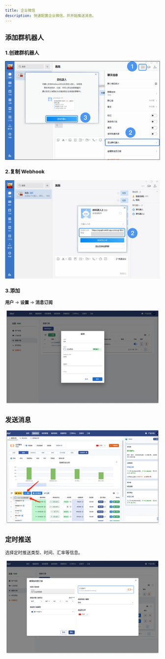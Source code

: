 ```yaml
---
title: 企业微信
description: 快速配置企业微信，并开始推送消息。 
---
```


## 添加群机器人
### **1.创建群机器人**
![创建群机器人](assets/wechat-create-robot.png)

### **2.复制 Webhook**
![复制 Webhook](assets/wechat-copy-webhook.png)


### **3.添加**
**用户** -> **设置** -> **消息订阅**

![添加](assets/wechat-create.png)

## 发送消息
![发送消息](assets/wechat-send.png)

## 定时推送
选择定时推送类型、时间、汇率等信息。

![定时推送](assets/wechat-cron.png)

